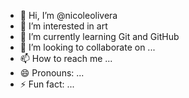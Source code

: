 - 👋 Hi, I’m @nicoleolivera
- 👀 I’m interested in art
- 🌱 I’m currently learning Git and GitHub
- 💞️ I’m looking to collaborate on ...
- 📫 How to reach me ...
- 😄 Pronouns: ...
- ⚡ Fun fact: ...

<!---
nicoleolivera/nicoleolivera is a ✨ special ✨ repository because its `README.md` (this file) appears on your GitHub profile.
You can click the Preview link to take a look at your changes.
--->
